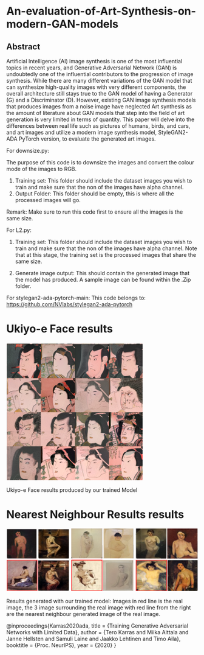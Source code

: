 # An-evaluation-of-Art-Synthesis-on-modern-GAN-models

## Abstract
Artificial Intelligence (AI) image synthesis is one of the most influential topics in recent years,
and Generative Adversarial Network (GAN) is undoubtedly one of the influential contributors
to the progression of image synthesis. While there are many different variations of the GAN
model that can synthesize high-quality images with very different components, the overall
architecture still stays true to the GAN model of having a Generator (G) and a Discriminator
(D). However, existing GAN image synthesis models that produces images from a noise image
have neglected Art synthesis as the amount of literature about GAN models that step into
the field of art generation is very limited in terms of quantity. This paper will delve into the
differences between real life such as pictures of humans, birds, and cars, and art images and
utilize a modern image synthesis model, StyleGAN2-ADA PyTorch version, to evaluate the
generated art images.






For downsize.py:

The purpose of this code is to downsize the images and convert the colour mode of the images to RGB.

1) Training set: This folder should include the dataset images you wish to train and make sure that the non of the images have alpha channel.
2) Output Folder: This folder should be empty, this is where all the processed images will go.

Remark: Make sure to run this code first to ensure all the images is the same size.


For L2.py:

1) Training set: This folder should include the dataset images you wish to train and make sure that the non of the images have alpha channel. Note that at this stage, the training set is the processed images that share the same size.

2) Generate image output: This should contain the generated image that the model has produced. A sample image can be found within the .Zip folder.


For stylegan2-ada-pytorch-main:
This code belongs to: https://github.com/NVlabs/stylegan2-ada-pytorch



# Ukiyo-e Face results

![Alt Text](Ukei.png)

Ukiyo-e Face results produced by our trained Model


# Nearest Neighbour Results results

![Alt Text](NearestNeighbour.png)

Results generated with our trained model: Images in red line is the real image,
the 3 image surrounding the real image with red line from the right are the nearest neighbour
generated image of the real image.






@inproceedings{Karras2020ada,
  title     = {Training Generative Adversarial Networks with Limited Data},
  author    = {Tero Karras and Miika Aittala and Janne Hellsten and Samuli Laine and Jaakko Lehtinen and Timo Aila},
  booktitle = {Proc. NeurIPS},
  year      = {2020}
}
